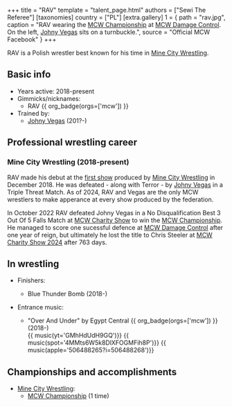 +++
title = "RAV"
template = "talent_page.html"
authors = ["Sewi The Referee"]
[taxonomies]
country = ["PL"]
[extra.gallery]
1 = { path = "rav.jpg", caption = "RAV wearing the [MCW Championship](@/c/mcw-championship.md) at [MCW Damage Control](@/e/mcw/2023-12-16-mcw-damage-control.md). On the left, [Johny Vegas](@/w/johny-vegas.md) sits on a turnbuckle.", source = "Official MCW Facebook" }
+++

RAV is a Polish wrestler best known for his time in [Mine City Wrestling](@/o/mcw.md).

## Basic info

* Years active: 2018-present
* Gimmicks/nicknames:
  - RAV {{ org_badge(orgs=['mcw']) }}
* Trained by:
  - [Johny Vegas](@/w/johny-vegas.md) (201?-)
 
## Professional wrestling career

### Mine City Wrestling (2018-present)

RAV made his debut at the [first show](@/e/mcw/2018-12-08-mcw-show-1.md) produced by [Mine City Wrestling](@/o/mcw.md) in December 2018. He was defeated - along with Terror - by [Johny Vegas](@/w/johny-vegas.md) in a Triple Threat Match. As of 2024, RAV and Vegas are the only MCW wrestlers to make apperance at every show produced by the federation.

In October 2022 RAV defeated Johny Vegas in a No Disqualification Best 3 Out Of 5 Falls Match at [MCW Charity Show](@/e/mcw/2022-10-15-mcw-charity-show.md) to win the [MCW Championship](@/c/mcw-championship.md). He managed to score one sucessful defence at [MCW Damage Control](@/e/mcw/2023-12-16-mcw-damage-control.md) after one year of reign, but ultimately he lost the title to Chris Steeler at [MCW Charity Show 2024](@/e/mcw/2024-11-16-mcw-charytatywnie.md) after 763 days.

## In wrestling

* Finishers:
  - Blue Thunder Bomb (2018-)
 
* Entrance music:
  - "Over And Under" by Egypt Central
 {{ org_badge(orgs=['mcw']) }} (2018-) <br>
 {{ music(yt='GMhHdUdH9GQ')}}
 {{ music(spot='4MMts6W5k8DlXFOGMFih8P')}}
 {{ music(apple='506488265?i=506488268')}}

## Championships and accomplishments

* [Mine City Wrestling](@/o/mcw.md):
  - [MCW Championship](@/o/mcw.md) (1 time)
